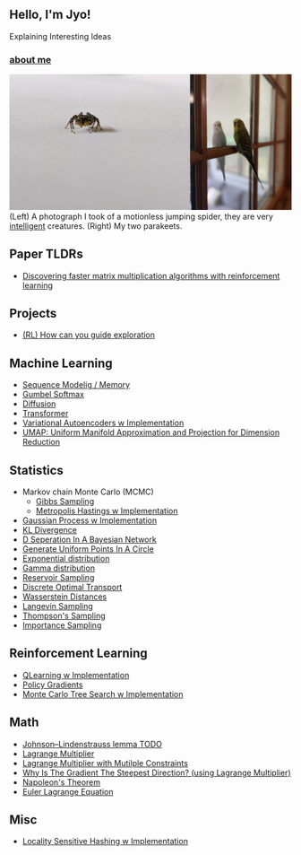 ## Hello, I'm Jyo! 
Explaining Interesting Ideas
### [about me](https://jyopari.github.io/aboutMe)
<img src="imgonline-com-ua-twotoone-McqeirtoVx.jpg" alt="drawing" width="850"/> \
(Left) A photograph I took of a motionless jumping spider, they are very [intelligent](https://www.nationalgeographic.com/news/2016/01/160121-jumping-spiders-animals-science/) creatures. (Right) My two parakeets. 
## Paper TLDRs
+ [Discovering faster matrix multiplication
algorithms with reinforcement learning](https://jyopari.github.io/paper_tldf/Matmul%20algo.pdf)

## Projects 
+ [(RL) How can you guide exploration](https://jyopari.github.io/guided_exploration)

## Machine Learning
+ [Sequence Modelig / Memory](https://jyopari.github.io/seqmodeling)
+ [Gumbel Softmax](https://jyopari.github.io/gumbel.html)
+ [Diffusion](https://jyopari.github.io/Diffusion)
+ [Transformer](https://jyopari.github.io/Transformer)
+ [Variational Autoencoders w Implementation](https://jyopari.github.io/VAE)
+ [UMAP: Uniform Manifold Approximation and Projection for Dimension Reduction](https://jyopari.github.io/umap)

## Statistics
+ Markov chain Monte Carlo (MCMC)
  - [Gibbs Sampling](https://jyopari.github.io/Gibbs)
  - [Metropolis Hastings  w Implementation](https://jyopari.github.io/MetropolisHastings)
+ [Gaussian Process w Implementation](https://jyopari.github.io/GaussianProcess)
+ [KL Divergence](https://jyopari.github.io/KL)
+ [D Seperation In A Bayesian Network](https://jyopari.github.io/DSeperation)
+ [Generate Uniform Points In A Circle](https://jyopari.github.io/randomCirc)
+ [Exponential distribution](https://jyopari.github.io/exponentialDist)
+ [Gamma distribution](https://jyopari.github.io/Gamma)
+ [Reservoir Sampling](https://jyopari.github.io/reservoir)
+ [Discrete Optimal Transport](https://jyopari.github.io/DiscreteOT.html)
+ [Wasserstein Distances](https://jyopari.github.io/Wasserstein.html)
+ [Langevin Sampling](https://jyopari.github.io/Langevin.html)
+ [Thompson's Sampling](https://jyopari.github.io/thompson.html)
+ [Importance Sampling](https://jyopari.github.io/ImportanceSampling.html)

## Reinforcement Learning
+ [QLearning w Implementation](https://jyopari.github.io/QLearning) 
+ [Policy Gradients](https://jyopari.github.io/Policy)
+ [Monte Carlo Tree Search w Implementation](https://jyopari.github.io/MCTS)

## Math
+ [Johnson–Lindenstrauss lemma TODO]()
+ [Lagrange Multiplier](https://jyopari.github.io/Lagrange)
+ [Lagrange Multiplier with Mutilple Constraints](https://jyopari.github.io/Lagrange2.html)
+ [Why Is The Gradient The Steepest Direction? (using Lagrange Multiplier)](https://jyopari.github.io/Gradient)
+ [Napoleon's Theorem](https://jyopari.github.io/NapoleonTriangle)
+ [Euler Lagrange Equation](https://jyopari.github.io/EulerLagrange)

## Misc
+ [Locality Sensitive Hashing w Implementation](https://jyopari.github.io/LSH)
